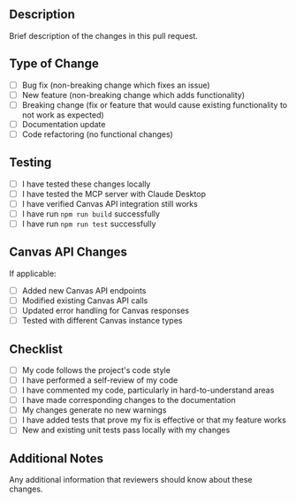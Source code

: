 ## Description

Brief description of the changes in this pull request.

## Type of Change

- [ ] Bug fix (non-breaking change which fixes an issue)
- [ ] New feature (non-breaking change which adds functionality)
- [ ] Breaking change (fix or feature that would cause existing functionality to not work as expected)
- [ ] Documentation update
- [ ] Code refactoring (no functional changes)

## Testing

- [ ] I have tested these changes locally
- [ ] I have tested the MCP server with Claude Desktop
- [ ] I have verified Canvas API integration still works
- [ ] I have run `npm run build` successfully
- [ ] I have run `npm run test` successfully

## Canvas API Changes

If applicable:

- [ ] Added new Canvas API endpoints
- [ ] Modified existing Canvas API calls
- [ ] Updated error handling for Canvas responses
- [ ] Tested with different Canvas instance types

## Checklist

- [ ] My code follows the project's code style
- [ ] I have performed a self-review of my code
- [ ] I have commented my code, particularly in hard-to-understand areas
- [ ] I have made corresponding changes to the documentation
- [ ] My changes generate no new warnings
- [ ] I have added tests that prove my fix is effective or that my feature works
- [ ] New and existing unit tests pass locally with my changes

## Additional Notes

Any additional information that reviewers should know about these changes.
